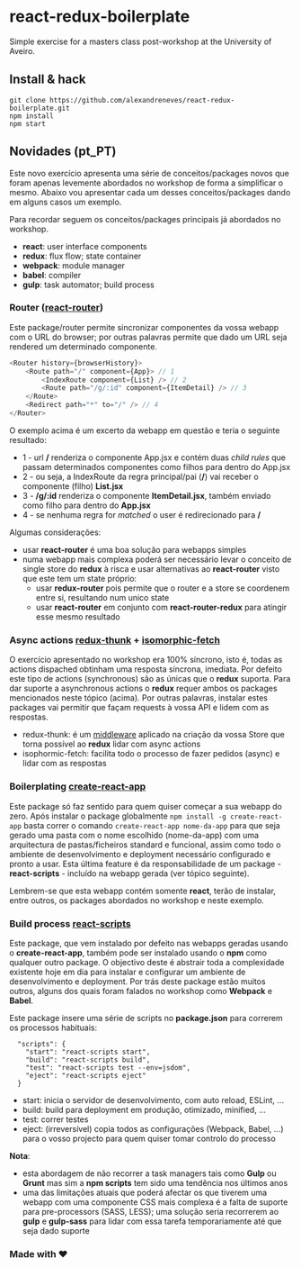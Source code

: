 # react-redux-boilerplate

Simple exercise for a masters class post-workshop at the University of Aveiro.

## Install & hack

```
git clone https://github.com/alexandreneves/react-redux-boilerplate.git
npm install
npm start
```

## Novidades (pt_PT)

Este novo exercício apresenta uma série de conceitos/packages novos que foram apenas levemente abordados no workshop de forma a simplificar o mesmo. Abaixo vou apresentar cada um desses conceitos/packages dando em alguns casos um exemplo.

Para recordar seguem os conceitos/packages principais já abordados no workshop.

+ **react**: user interface components
+ **redux**: flux flow; state container
+ **webpack**: module manager
+ **babel**: compiler
+ **gulp**: task automator; build process

### Router ([react-router](https://github.com/ReactTraining/react-router))

Este package/router permite sincronizar componentes da vossa webapp com o URL do browser; por outras palavras permite que dado um URL seja rendered um determinado componente.

```javascript
<Router history={browserHistory}>
    <Route path="/" component={App}> // 1
        <IndexRoute component={List} /> // 2
        <Route path="/g/:id" component={ItemDetail} /> // 3
    </Route>
    <Redirect path="*" to="/" /> // 4
</Router>
```

O exemplo acima é um excerto da webapp em questão e teria o seguinte resultado:
+ 1 - url **/** renderiza o componente App.jsx e contém duas *child rules* que passam determinados componentes como filhos para dentro do App.jsx
+ 2 - ou seja, a IndexRoute da regra principal/pai (**/**) vai receber o componente (filho) **List.jsx**
+ 3 - **/g/:id** renderiza o componente **ItemDetail.jsx**, também enviado como filho para dentro do **App.jsx**
+ 4 - se nenhuma regra for *matched* o user é redirecionado para **/**

Algumas considerações:
+ usar **react-router** é uma boa solução para webapps simples
+ numa webapp mais complexa poderá ser necessário levar o conceito de single store do **redux** à risca e usar alternativas ao **react-router** visto que este tem um state próprio:
   + usar **redux-router** pois permite que o router e a store se coordenem entre si, resultando num unico state
   + usar **react-router** em conjunto com **react-router-redux** para atingir esse mesmo resultado
   
### Async actions [redux-thunk](https://github.com/gaearon/redux-thunk) + [isomorphic-fetch](https://github.com/matthew-andrews/isomorphic-fetch)

O exercício apresentado no workshop era 100% síncrono, isto é, todas as actions dispached obtinham uma resposta síncrona, imediata. Por defeito este tipo de actions (synchronous) são as únicas que o **redux** suporta. Para dar suporte a asynchronous actions o **redux** requer ambos os packages mencionados neste tópico (acima). Por outras palavras, instalar estes packages vai permitir que façam requests à vossa API e lidem com as respostas.

+ redux-thunk: é um [middleware](https://en.wikipedia.org/wiki/Middleware) aplicado na criação da vossa Store que torna possível ao **redux** lidar com async actions
+ isophormic-fetch: facilita todo o processo de fazer pedidos (async) e lidar com as respostas

### Boilerplating [create-react-app](https://github.com/facebookincubator/create-react-app)

Este package só faz sentido para quem quiser começar a sua webapp do zero. Após instalar o package globalmente ```npm install -g create-react-app``` basta correr o comando ```create-react-app nome-da-app``` para que seja gerado uma pasta com o nome escolhido (nome-da-app) com uma arquitectura de pastas/ficheiros standard e funcional, assim como todo o ambiente de desenvolvimento e deployment necessário configurado e pronto a usar. Esta última feature é da responsabilidade de um package - **react-scripts** - incluído na webapp gerada (ver tópico seguinte).

Lembrem-se que esta webapp contém somente **react**, terão de instalar, entre outros, os packages abordados no workshop e neste exemplo.

### Build process [react-scripts](https://www.npmjs.com/package/react-scripts)

Este package, que vem instalado por defeito nas webapps geradas usando o **create-react-app**, também pode ser instalado usando o **npm** como qualquer outro package. O objectivo deste é abstrair toda a complexidade existente hoje em dia para instalar e configurar um ambiente de desenvolvimento e deployment. Por trás deste package estão muitos outros, alguns dos quais foram falados no workshop como **Webpack** e **Babel**.

Este package insere uma série de scripts no **package.json** para correrem os processos habituais:

```javascripts
  "scripts": {
    "start": "react-scripts start",
    "build": "react-scripts build",
    "test": "react-scripts test --env=jsdom",
    "eject": "react-scripts eject"
  }
```

+ start: inicia o servidor de desenvolvimento, com auto reload, ESLint, ...
+ build: build para deployment em produção, otimizado, minified, ...
+ test: correr testes
+ eject: (irreversível) copia todos as configurações (Webpack, Babel, ...) para o vosso projecto para quem quiser tomar controlo do processo

**Nota**:
+ esta abordagem de não recorrer a task managers tais como **Gulp** ou **Grunt** mas sim a **npm scripts** tem sido uma tendência nos últimos anos
+ uma das limitações atuais que poderá afectar os que tiverem uma webapp com uma componente CSS mais complexa é a falta de suporte para pre-processors (SASS, LESS); uma solução seria recorrerem ao **gulp** e **gulp-sass** para lidar com essa tarefa temporariamente até que seja dado suporte

### Made with ♥
